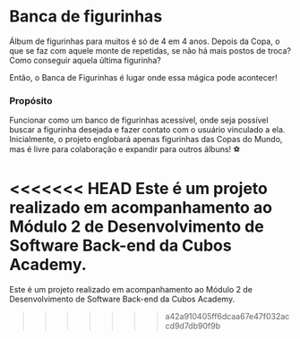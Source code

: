 # Banca de figurinhas

Álbum de figurinhas para muitos é só de 4 em 4 anos. Depois da Copa, o que se faz com aquele monte de repetidas, se não há mais postos de troca? Como conseguir aquela última figurinha?

Então, o Banca de Figurinhas é lugar onde essa mágica pode acontecer! 

### Propósito

Funcionar como um banco de figurinhas acessível, onde seja possível buscar a figurinha desejada e fazer contato com o usuário vinculado a ela. 
Inicialmente, o projeto englobará apenas figurinhas das Copas do Mundo, mas é livre para colaboração e expandir para outros álbuns! ⚽


<<<<<<< HEAD
Este é um projeto realizado em acompanhamento ao Módulo 2 de Desenvolvimento de Software Back-end da Cubos Academy.
=======
Este é um projeto realizado em acompanhamento ao Módulo 2 de Desenvolvimento de Software Back-end da Cubos Academy.
>>>>>>> a42a910405ff6dcaa67e47f032accd9d7db90f9b
